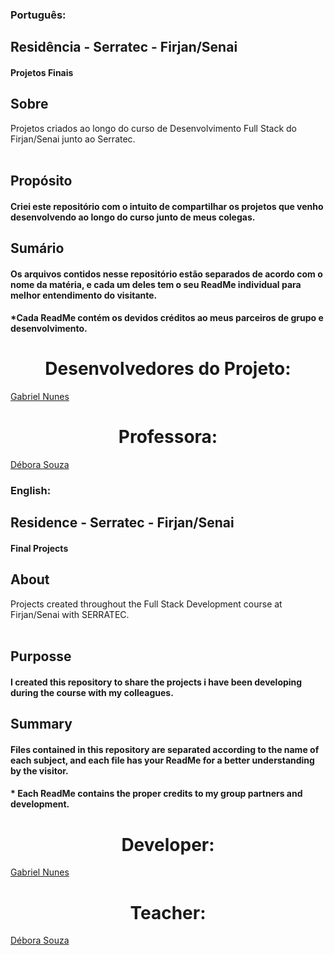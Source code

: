 ### Português:
## Residência - Serratec - Firjan/Senai
#### Projetos Finais
## Sobre
Projetos criados ao longo do curso de Desenvolvimento Full Stack do Firjan/Senai junto ao Serratec.
<br></br>
##	Propósito
####	Criei este repositório com o intuito de compartilhar os projetos que venho desenvolvendo ao longo do curso junto de meus colegas.
##	Sumário
####	Os arquivos contidos nesse repositório estão separados de acordo com o nome da matéria, e cada um deles tem o seu ReadMe individual para melhor entendimento do visitante. 
####	*Cada ReadMe contém os devidos créditos ao meus parceiros de grupo e desenvolvimento.

<h1 align="center"> Desenvolvedores do Projeto: </h1> 
  
[Gabriel Nunes](https://github.com/GabrielNunes11/)  
</h1>

<h1 align="center"> Professora: </h1> 

[Débora Souza](https://github.com/DebySouza/)

</h1>

###	English:

## Residence - Serratec - Firjan/Senai
#### Final Projects
## About
Projects created throughout the Full Stack Development course at Firjan/Senai with SERRATEC.
<br></br>
##	Purposse
####	I created this repository to share the projects i have been developing during the course with my colleagues.
##	Summary
####	Files contained in this repository are separated according to the name of each subject, and each file has your ReadMe for a better understanding by the visitor.
####	* Each ReadMe contains the proper credits to my group partners and development.

<h1 align="center"> Developer: </h1> 
  
[Gabriel Nunes](https://github.com/GabrielNunes11/)  
</h1>

<h1 align="center"> Teacher: </h1> 

[Débora Souza](https://github.com/DebySouza/)

</h1>